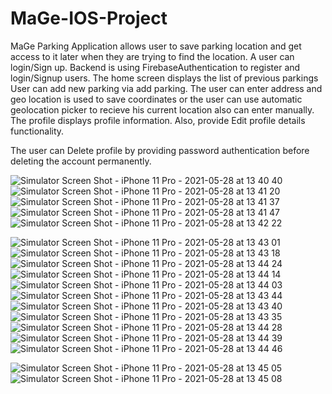 # MaGe-IOS-Project

MaGe Parking Application allows user to save parking location and get access to it later when they are trying to find the location.
A user can login/Sign up. Backend is using FirebaseAuthentication to register and login/Signup users.
The home screen displays the list of previous parkings
User can add new parking via add parking. The user can enter address and geo location is used to save coordinates or the user can use automatic geolocation picker to recieve his current location also can enter manually.
The profile displays profile information. Also, provide Edit profile details functionality.

The user can Delete profile by providing password authentication before deleting the account permanently.

![Simulator Screen Shot - iPhone 11 Pro - 2021-05-28 at 13 40 40](https://user-images.githubusercontent.com/78885735/120022401-5bce4880-bfba-11eb-9623-b3f525e74f6c.png)
![Simulator Screen Shot - iPhone 11 Pro - 2021-05-28 at 13 41 20](https://user-images.githubusercontent.com/78885735/120022441-68eb3780-bfba-11eb-86b7-b31ac27af651.png)
![Simulator Screen Shot - iPhone 11 Pro - 2021-05-28 at 13 41 37](https://user-images.githubusercontent.com/78885735/120022480-743e6300-bfba-11eb-953d-59d02b66f66b.png)
![Simulator Screen Shot - iPhone 11 Pro - 2021-05-28 at 13 41 47](https://user-images.githubusercontent.com/78885735/120022497-7accda80-bfba-11eb-9621-99820b7728d1.png)
![Simulator Screen Shot - iPhone 11 Pro - 2021-05-28 at 13 42 22](https://user-images.githubusercontent.com/78885735/120022545-8cae7d80-bfba-11eb-8a1f-70a1dd91cf3d.png)

![Simulator Screen Shot - iPhone 11 Pro - 2021-05-28 at 13 43 01](https://user-images.githubusercontent.com/78885735/120022876-034b7b00-bfbb-11eb-8c9b-c1c46bd45d2d.png)
![Simulator Screen Shot - iPhone 11 Pro - 2021-05-28 at 13 43 18](https://user-images.githubusercontent.com/78885735/120022884-047ca800-bfbb-11eb-9212-e9824b68a059.png)
![Simulator Screen Shot - iPhone 11 Pro - 2021-05-28 at 13 44 24](https://user-images.githubusercontent.com/78885735/120022889-07779880-bfbb-11eb-88ce-4efcf3a6f253.png)
![Simulator Screen Shot - iPhone 11 Pro - 2021-05-28 at 13 44 14](https://user-images.githubusercontent.com/78885735/120022892-09d9f280-bfbb-11eb-98c9-b3e2ec8b8710.png)
![Simulator Screen Shot - iPhone 11 Pro - 2021-05-28 at 13 44 03](https://user-images.githubusercontent.com/78885735/120022895-0b0b1f80-bfbb-11eb-9bf5-8b4def5b8490.png)
![Simulator Screen Shot - iPhone 11 Pro - 2021-05-28 at 13 43 44](https://user-images.githubusercontent.com/78885735/120022897-0c3c4c80-bfbb-11eb-9c40-216f999f7a1e.png)
![Simulator Screen Shot - iPhone 11 Pro - 2021-05-28 at 13 43 40](https://user-images.githubusercontent.com/78885735/120022905-0d6d7980-bfbb-11eb-9048-4b9c49da04bb.png)
![Simulator Screen Shot - iPhone 11 Pro - 2021-05-28 at 13 43 35](https://user-images.githubusercontent.com/78885735/120022908-0f373d00-bfbb-11eb-92a9-a3e4fd5f00f3.png)
![Simulator Screen Shot - iPhone 11 Pro - 2021-05-28 at 13 44 28](https://user-images.githubusercontent.com/78885735/120022910-10686a00-bfbb-11eb-9c68-f30e8a74a458.png)
![Simulator Screen Shot - iPhone 11 Pro - 2021-05-28 at 13 44 39](https://user-images.githubusercontent.com/78885735/120022914-11999700-bfbb-11eb-8725-bc0be373511e.png)
![Simulator Screen Shot - iPhone 11 Pro - 2021-05-28 at 13 44 46](https://user-images.githubusercontent.com/78885735/120022919-13635a80-bfbb-11eb-8c1b-fb1b10ffd673.png)

![Simulator Screen Shot - iPhone 11 Pro - 2021-05-28 at 13 45 05](https://user-images.githubusercontent.com/78885735/120022930-16f6e180-bfbb-11eb-8961-7b2cc9343c8e.png)
![Simulator Screen Shot - iPhone 11 Pro - 2021-05-28 at 13 45 08](https://user-images.githubusercontent.com/78885735/120022940-19f1d200-bfbb-11eb-89b3-7abfecc5a42b.png)

